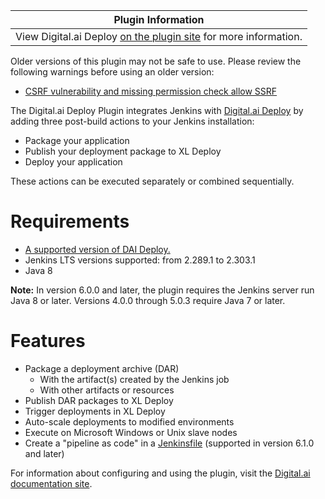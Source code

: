 | Plugin Information                                                                                              |
|-----------------------------------------------------------------------------------------------------------------|
| View Digital.ai Deploy [on the plugin site](https://plugins.jenkins.io/deployit-plugin) for more information. |

Older versions of this plugin may not be safe to use. Please review the
following warnings before using an older version:

-   [CSRF vulnerability and missing permission check allow
    SSRF](https://jenkins.io/security/advisory/2019-04-17/#SECURITY-983)

The Digital.ai Deploy Plugin integrates Jenkins with [Digital.ai
Deploy](https://docs.digital.ai/bundle/devops-deploy-version-v.10.2) by adding three
post-build actions to your Jenkins installation:

-   Package your application
-   Publish your deployment package to XL Deploy
-   Deploy your application

These actions can be executed separately or combined sequentially.

# Requirements

-   [A supported version of DAI Deploy.](https://support.digital.ai/hc/en-us/articles/360016879780-XebiaLabs-Supported-Product-Versions#support-overview-0-3) 
-   Jenkins LTS versions supported: from 2.289.1 to 2.303.1
-   Java 8

**Note:** In version 6.0.0 and later, the plugin requires the Jenkins
server run Java 8 or later. Versions 4.0.0 through 5.0.3 require Java 7
or later.

# Features

-   Package a deployment archive (DAR)
    -   With the artifact(s) created by the Jenkins job
    -   With other artifacts or resources
-   Publish DAR packages to XL Deploy
-   Trigger deployments in XL Deploy
-   Auto-scale deployments to modified environments
-   Execute on Microsoft Windows or Unix slave nodes
-   Create a "pipeline as code" in a
    [Jenkinsfile](https://jenkins.io/doc/book/pipeline/jenkinsfile/)
    (supported in version 6.1.0 and later)

For information about configuring and using the plugin, visit the
[Digital.ai documentation
site](https://docs.xebialabs.com/deploy/concept/jenkins-xl-deploy-plugin.html).
